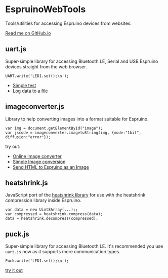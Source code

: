 EspruinoWebTools
================

Tools/utilities for accessing Espruino devices from websites.

[Read me on GitHub.io](https://espruino.github.io/EspruinoWebTools/)

## uart.js

Super-simple library for accessing Bluetooth LE, Serial and USB
Espruino devices straight from the web browser.

```
UART.write('LED1.set();\n');
```

* [Simple test](https://espruino.github.io/EspruinoWebTools/examples/uart.html)
* [Log data to a file](https://espruino.github.io/EspruinoWebTools/examples/logtofile.html)


## imageconverter.js

Library to help converting images into a format suitable for Espruino.

```
var img = document.getElementById("image");
var jscode = imageconverter.imagetoString(img, {mode:"1bit", diffusion:"error"});
```
try out:

* [Online Image converter](https://espruino.github.io/EspruinoWebTools/examples/imageconverter.html)
* [Simple Image conversion](https://espruino.github.io/EspruinoWebTools/examples/imageconverter-simple.html)
* [Send HTML to Espruino as an Image](https://espruino.github.io/EspruinoWebTools/examples/imageconverter-html.html)

## heatshrink.js

JavaScript port of the [heatshrink library](https://github.com/atomicobject/heatshrink)
for use with the heatshrink compression library inside Espruino.

```
var data = new Uint8Array(...);;
var compressed = heatshrink.compress(data);
data = heatshrink.decompress(compressed);
```

## puck.js

Super-simple library for accessing Bluetooth LE. It's recommended
you use `uart.js` now as it supports more communication types.

```
Puck.write('LED1.set();\n');
```

[try it out](https://espruino.github.io/EspruinoWebTools/examples/puck.html)
